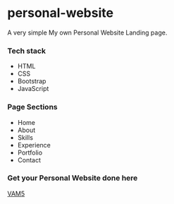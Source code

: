 # personal-website
A very simple My own Personal Website Landing page.

### Tech stack
* HTML
* CSS
* Bootstrap
* JavaScript

### Page Sections
* Home
* About
* Skills
* Experience
* Portfolio
* Contact

### Get your Personal Website done here
[VAM5](http://www.vam5ltd.ml)
